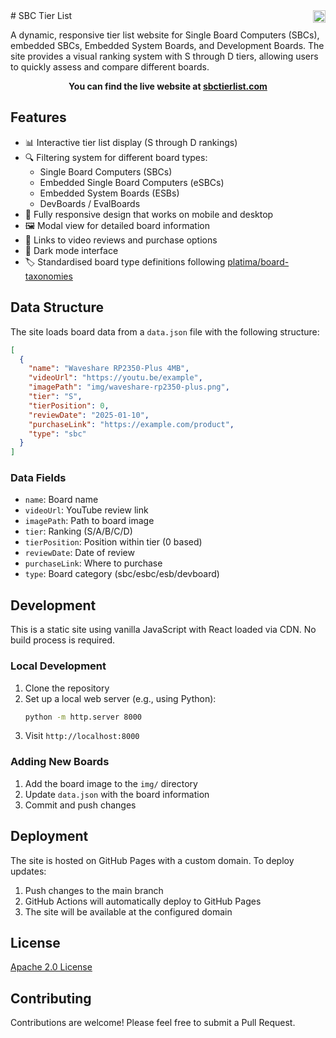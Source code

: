 <img align="right" src="https://visitor-badge.laobi.icu/badge?page_id=platima.sbctierlist" height="20" />
# SBC Tier List

A dynamic, responsive tier list website for Single Board Computers (SBCs), embedded SBCs, Embedded System Boards, and Development Boards. The site provides a visual ranking system with S through D tiers, allowing users to quickly assess and compare different boards.

**<p align="center">You can find the live website at [sbctierlist.com](https://sbctierlist.com)</p>**

## Features

- 📊 Interactive tier list display (S through D rankings)
- 🔍 Filtering system for different board types:
  - Single Board Computers (SBCs)
  - Embedded Single Board Computers (eSBCs)
  - Embedded System Boards (ESBs)
  - DevBoards / EvalBoards
- 📱 Fully responsive design that works on mobile and desktop
- 🖼️ Modal view for detailed board information
- 🔗 Links to video reviews and purchase options
- 🌙 Dark mode interface
- 🏷️ Standardised board type definitions following [platima/board-taxonomies](https://github.com/platima/board-taxomomies)

## Data Structure

The site loads board data from a `data.json` file with the following structure:

```json
[
  {
    "name": "Waveshare RP2350-Plus 4MB",
    "videoUrl": "https://youtu.be/example",
    "imagePath": "img/waveshare-rp2350-plus.png",
    "tier": "S",
    "tierPosition": 0,
    "reviewDate": "2025-01-10",
    "purchaseLink": "https://example.com/product",
    "type": "sbc"
  }
]
```

### Data Fields

- `name`: Board name
- `videoUrl`: YouTube review link
- `imagePath`: Path to board image
- `tier`: Ranking (S/A/B/C/D)
- `tierPosition`: Position within tier (0 based)
- `reviewDate`: Date of review
- `purchaseLink`: Where to purchase
- `type`: Board category (sbc/esbc/esb/devboard)

## Development

This is a static site using vanilla JavaScript with React loaded via CDN. No build process is required.

### Local Development

1. Clone the repository
2. Set up a local web server (e.g., using Python):
   ```bash
   python -m http.server 8000
   ```
3. Visit `http://localhost:8000`

### Adding New Boards

1. Add the board image to the `img/` directory
2. Update `data.json` with the board information
3. Commit and push changes

## Deployment

The site is hosted on GitHub Pages with a custom domain. To deploy updates:

1. Push changes to the main branch
2. GitHub Actions will automatically deploy to GitHub Pages
3. The site will be available at the configured domain

## License

[Apache 2.0 License](LICENSE)

## Contributing

Contributions are welcome! Please feel free to submit a Pull Request.
